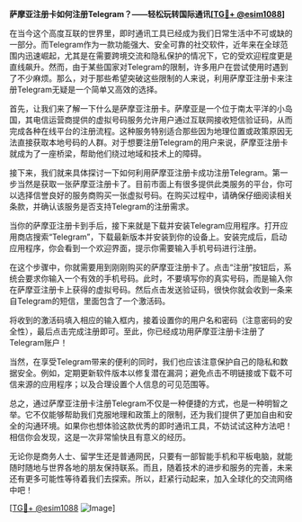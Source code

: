 **萨摩亚注册卡如何注册Telegram？——轻松玩转国际通讯[[TG💪+ @esim1088](https://t.me/s/esim1088)]**

在当今这个高度互联的世界里，即时通讯工具已经成为我们日常生活中不可或缺的一部分。而Telegram作为一款功能强大、安全可靠的社交软件，近年来在全球范围内迅速崛起，尤其是在需要跨境交流和隐私保护的情况下，它的受欢迎程度更是直线飙升。然而，由于某些国家对Telegram的限制，许多用户在尝试使用时遇到了不少麻烦。那么，对于那些希望突破这些限制的人来说，利用萨摩亚注册卡来注册Telegram无疑是一个简单又高效的选择。

首先，让我们来了解一下什么是萨摩亚注册卡。萨摩亚是一个位于南太平洋的小岛国，其电信运营商提供的虚拟号码服务允许用户通过互联网接收短信验证码，从而完成各种在线平台的注册流程。这种服务特别适合那些因为地理位置或政策原因无法直接获取本地号码的人群。对于想要注册Telegram的用户来说，萨摩亚注册卡就成为了一座桥梁，帮助他们绕过地域和技术上的障碍。

接下来，我们就来具体探讨一下如何利用萨摩亚注册卡成功注册Telegram。第一步当然是获取一张萨摩亚注册卡了。目前市面上有很多提供此类服务的平台，你可以选择信誉良好的服务商购买一张虚拟号码。在购买过程中，请确保仔细阅读相关条款，并确认该服务是否支持Telegram的注册需求。

当你的萨摩亚注册卡到手后，接下来就是下载并安装Telegram应用程序。打开应用商店搜索“Telegram”，下载最新版本并安装到你的设备上。安装完成后，启动应用程序，你会看到一个欢迎界面，提示你需要输入手机号码进行注册。

在这个步骤中，你就需要用到刚刚购买的萨摩亚注册卡了。点击“注册”按钮后，系统会要求你输入一个有效的手机号码。此时，不要填写你的真实号码，而是输入你在萨摩亚注册卡上获得的虚拟号码。然后点击发送验证码，很快你就会收到一条来自Telegram的短信，里面包含了一个激活码。

将收到的激活码填入相应的输入框内，接着设置你的用户名和密码（注意密码的安全性），最后点击完成注册即可。至此，你已经成功用萨摩亚注册卡注册了Telegram账户！

当然，在享受Telegram带来的便利的同时，我们也应该注意保护自己的隐私和数据安全。例如，定期更新软件版本以修复潜在漏洞；避免点击不明链接或下载不可信来源的应用程序；以及合理设置个人信息的可见范围等。

总之，通过萨摩亚注册卡注册Telegram不仅是一种便捷的方式，也是一种明智之举。它不仅能够帮助我们克服地理和政策上的限制，还为我们提供了更加自由和安全的沟通环境。如果你也想体验这款优秀的即时通讯工具，不妨试试这种方法吧！相信你会发现，这是一次非常愉快且有意义的经历。

无论你是商务人士、留学生还是普通网民，只要有一部智能手机和平板电脑，就能随时随地与世界各地的朋友保持联系。而且，随着技术的进步和服务的完善，未来还有更多可能性等待着我们去探索。所以，赶紧行动起来，加入全球化的交流网络中吧！

[[TG💪+ @esim1088](https://t.me/s/esim1088) ![Image](https://i.postimg.cc/4NQfJmqS/Snipaste-2025-05-13-00-14-12.png)]